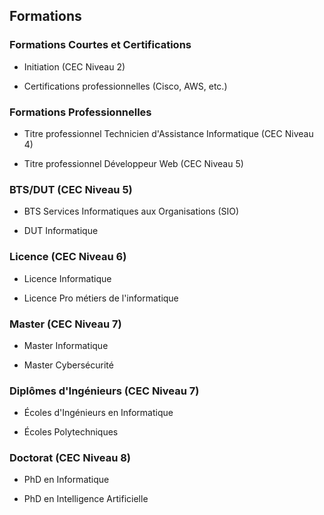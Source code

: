 ## Formations

### Formations Courtes et Certifications

- Initiation (CEC Niveau 2)

- Certifications professionnelles (Cisco, AWS, etc.)

### Formations Professionnelles

- Titre professionnel Technicien d'Assistance Informatique (CEC Niveau 4)

- Titre professionnel Développeur Web (CEC Niveau 5)

### BTS/DUT (CEC Niveau 5)

- BTS Services Informatiques aux Organisations (SIO)

- DUT Informatique

### Licence (CEC Niveau 6)

- Licence Informatique

- Licence Pro métiers de l'informatique

### Master (CEC Niveau 7)

- Master Informatique

- Master Cybersécurité

### Diplômes d'Ingénieurs (CEC Niveau 7)

- Écoles d'Ingénieurs en Informatique

- Écoles Polytechniques

### Doctorat (CEC Niveau 8)

- PhD en Informatique

- PhD en Intelligence Artificielle